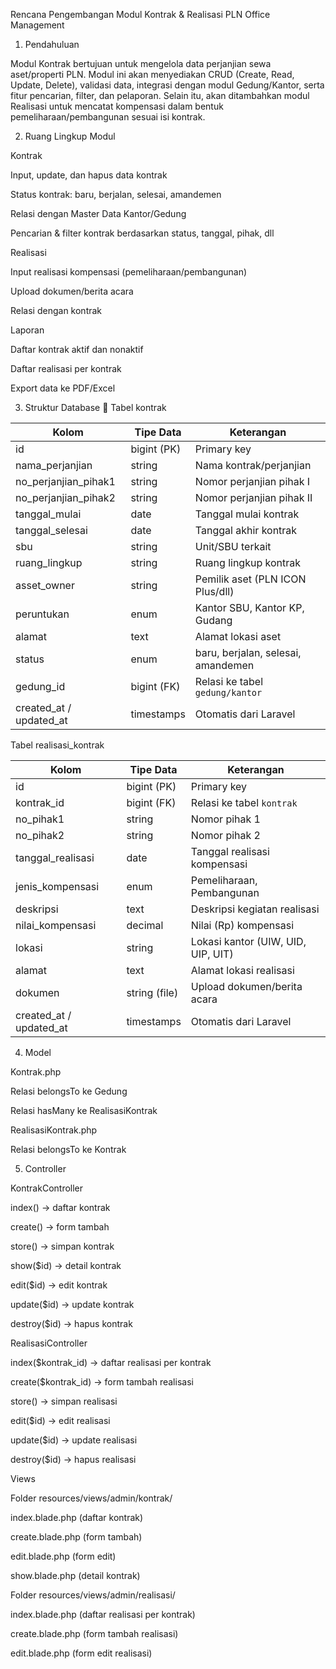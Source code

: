 Rencana Pengembangan Modul Kontrak & Realisasi PLN Office Management

1. Pendahuluan

Modul Kontrak bertujuan untuk mengelola data perjanjian sewa aset/properti PLN. Modul ini akan menyediakan CRUD (Create, Read, Update, Delete), validasi data, integrasi dengan modul Gedung/Kantor, serta fitur pencarian, filter, dan pelaporan.
Selain itu, akan ditambahkan modul Realisasi untuk mencatat kompensasi dalam bentuk pemeliharaan/pembangunan sesuai isi kontrak.

2. Ruang Lingkup Modul

Kontrak

Input, update, dan hapus data kontrak

Status kontrak: baru, berjalan, selesai, amandemen

Relasi dengan Master Data Kantor/Gedung

Pencarian & filter kontrak berdasarkan status, tanggal, pihak, dll

Realisasi

Input realisasi kompensasi (pemeliharaan/pembangunan)

Upload dokumen/berita acara

Relasi dengan kontrak

Laporan

Daftar kontrak aktif dan nonaktif

Daftar realisasi per kontrak

Export data ke PDF/Excel

3. Struktur Database
🔹 Tabel kontrak

| Kolom                     | Tipe Data   | Keterangan                         |
| ------------------------- | ----------- | ---------------------------------- |
| id                        | bigint (PK) | Primary key                        |
| nama\_perjanjian          | string      | Nama kontrak/perjanjian            |
| no\_perjanjian\_pihak1    | string      | Nomor perjanjian pihak I           |
| no\_perjanjian\_pihak2    | string      | Nomor perjanjian pihak II          |
| tanggal\_mulai            | date        | Tanggal mulai kontrak              |
| tanggal\_selesai          | date        | Tanggal akhir kontrak              |
| sbu                       | string      | Unit/SBU terkait                   |
| ruang\_lingkup            | string      | Ruang lingkup kontrak              |
| asset\_owner              | string      | Pemilik aset (PLN ICON Plus/dll)   |
| peruntukan                | enum        | Kantor SBU, Kantor KP, Gudang      |
| alamat                    | text        | Alamat lokasi aset                 |
| status                    | enum        | baru, berjalan, selesai, amandemen |
| gedung\_id                | bigint (FK) | Relasi ke tabel `gedung/kantor`    |
| created\_at / updated\_at | timestamps  | Otomatis dari Laravel              |


Tabel realisasi_kontrak

| Kolom                     | Tipe Data     | Keterangan                         |
| ------------------------- | ------------- | ---------------------------------- |
| id                        | bigint (PK)   | Primary key                        |
| kontrak\_id               | bigint (FK)   | Relasi ke tabel `kontrak`          |
| no\_pihak1                | string        | Nomor pihak 1                      |
| no\_pihak2                | string        | Nomor pihak 2                      |
| tanggal\_realisasi        | date          | Tanggal realisasi kompensasi       |
| jenis\_kompensasi         | enum          | Pemeliharaan, Pembangunan          |
| deskripsi                 | text          | Deskripsi kegiatan realisasi       |
| nilai\_kompensasi         | decimal       | Nilai (Rp) kompensasi              |
| lokasi                    | string        | Lokasi kantor (UIW, UID, UIP, UIT) |
| alamat                    | text          | Alamat lokasi realisasi            |
| dokumen                   | string (file) | Upload dokumen/berita acara        |
| created\_at / updated\_at | timestamps    | Otomatis dari Laravel              |


4. Model

Kontrak.php

Relasi belongsTo ke Gedung

Relasi hasMany ke RealisasiKontrak

RealisasiKontrak.php

Relasi belongsTo ke Kontrak

5. Controller

KontrakController

index() → daftar kontrak

create() → form tambah

store() → simpan kontrak

show($id) → detail kontrak

edit($id) → edit kontrak

update($id) → update kontrak

destroy($id) → hapus kontrak

RealisasiController

index($kontrak_id) → daftar realisasi per kontrak

create($kontrak_id) → form tambah realisasi

store() → simpan realisasi

edit($id) → edit realisasi

update($id) → update realisasi

destroy($id) → hapus realisasi

Views

Folder resources/views/admin/kontrak/

index.blade.php (daftar kontrak)

create.blade.php (form tambah)

edit.blade.php (form edit)

show.blade.php (detail kontrak)

Folder resources/views/admin/realisasi/

index.blade.php (daftar realisasi per kontrak)

create.blade.php (form tambah realisasi)

edit.blade.php (form edit realisasi)